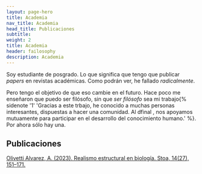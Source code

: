 ```yaml
---
layout: page-hero
title: Academia
nav_title: Academia
head_title: Publicaciones
subtitle: 
weight: 2
title: Academia
header: failosophy
description: Academia
---
```



Soy estudiante de posgrado. Lo que significa que tengo que publicar *papers* en revistas académicas. Como podrán ver, he fallado *radicalmente*.

Pero tengo el objetivo de que eso cambie en el futuro. Hace poco me enseñaron que puedo ser filósofo, sin que *ser filósofo* sea mi trabajo{% sidenote '1' 'Gracias a este trbajo, he conocido a muchas personas interesantes, dispuestas a hacer una comunidad. Al dfinal , nos apoyamos mutuamente para participar en el desarrollo del conocimiento humano.' %}. Por ahora sólo hay una.

## Publicaciones


[Olivetti Alvarez, A. (2023). Realismo estructural en biología. Stoa, 14(27), 151–171.](https://doi.org/10.25009/st.2023.27.2745)





<!--
Hay algo que sin duda sí me gusta: leer e investigar. A veces el proceso es difícil y una constante pelea contra la voluntad. Pero por lo general el trabajo trae sus recompensas, auqneu sea sólo hacer una pequeña distinción en un tema. Mi trabajo de grado trata sobre inferencias causales. Especialmente las utilizadas en biología evolutiva. Me interesa en particular dar una definición causal de fitness. Abajo una presentación donde expongo esto.
<embed src="/failosophy/assets/images/output.pdf" type="application/pdf" width="100%" height="400" />
-->

